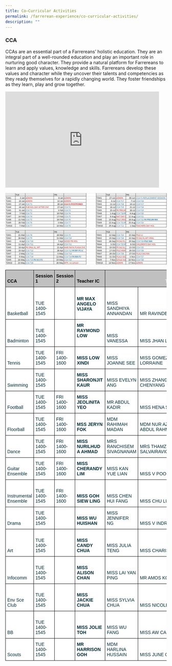 ```yaml
---
title: Co–Curricular Activities
permalink: /farrerean-experience/co-curricular-activities/
description: ""
---
```

### CCA


CCAs are an essential part of a Farrereans’ holistic education. They are an integral part of a well-rounded education and play an important role in nurturing good character. They provide a natural platform for Farrereans to learn and apply values, knowledge and skills. Farrereans develop these values and character while they uncover their talents and competencies as they ready themselves for a rapidly changing world. They foster friendships as they learn, play and grow together.

<iframe allowfullscreen="true" height="299" width="480" frameborder="0" src="https://docs.google.com/presentation/d/e/2PACX-1vSuaiFijzvvjf91p-GJKjeeWjR4OVL0DymVkJSoaQ9W36Kk0Ks01EzLkw4uh9UPlpqIgEW7xKFopF8x/embed?start=false&amp;loop=false&amp;delayms=5000"></iframe>

![CCA Schedule 2023](/images/2023%20CCA%20Schedule.jpeg)

<style type="text/css">.tg  {border-collapse:collapse;border-color:#93a1a1;border-spacing:0;}
.tg td{background-color:#fdf6e3;border-color:#93a1a1;border-style:solid;border-width:1px;color:#002b36;
  font-family:Arial, sans-serif;font-size:14px;overflow:hidden;padding:10px 5px;word-break:normal;}
.tg th{background-color:#657b83;border-color:#93a1a1;border-style:solid;border-width:1px;color:#fdf6e3;
  font-family:Arial, sans-serif;font-size:14px;font-weight:normal;overflow:hidden;padding:10px 5px;word-break:normal;}
.tg .tg-27gc{background-color:#ffffff;border-color:#000000;font-weight:bold;text-align:left;vertical-align:bottom}
.tg .tg-tgze{background-color:#ffffff;border-color:#000000;font-weight:bold;text-align:left;vertical-align:top}
.tg .tg-befh{background-color:#ffffff;border-color:#000000;text-align:left;vertical-align:bottom}
.tg .tg-kcwf{background-color:#c0c0c0;border-color:#000000;color:#000000;font-weight:bold;text-align:left;vertical-align:bottom}
.tg .tg-dzq5{background-color:#c0c0c0;border-color:#000000;font-weight:bold;text-align:center;vertical-align:bottom}
</style>
<table class="tg">
	<thead>
		<tr>
			<th class="tg-kcwf">CCA</th>
			<th class="tg-kcwf">Session 1</th>
			<th class="tg-kcwf">Session 2</th>
			<th class="tg-kcwf">Teacher IC</th>
			<th class="tg-dzq5" colspan="4">Teachers</th>
		</tr>
	</thead>
	<tbody>
		<tr>
			<td class="tg-befh">Basketball</td>
			<td class="tg-befh">TUE 1400-1545</td>
			<td class="tg-befh">&nbsp;</td>
			<td class="tg-27gc">
			<p>MR MAX ANGELO VIJAYA</p>
			</td>
			<td class="tg-befh">MISS SANDHIYA ANNANDAN</td>
			<td class="tg-befh">MR RAVINDER SINGH</td>
			<td class="tg-befh">MISS GOH SIANG LU SERENE</td>
			<td class="tg-27gc">&nbsp;</td>
		</tr>
		<tr>
			<td class="tg-befh">Badminton</td>
			<td class="tg-befh">TUE 1400-1545</td>
			<td class="tg-befh">&nbsp;</td>
			<td class="tg-tgze">MR RAYMOND LOW</td>
			<td class="tg-befh">MISS VANESSA</td>
			<td class="tg-befh">MISS JHAN LING-SIOU</td>
			<td class="tg-befh">MISS LEONG HIEW PING</td>
			<td class="tg-befh">&nbsp;</td>
		</tr>
		<tr>
			<td class="tg-befh">Tennis</td>
			<td class="tg-befh">TUE 1400-1545</td>
			<td class="tg-befh">FRI 1400-1600</td>
			<td class="tg-27gc">MISS LOW XINDI</td>
			<td class="tg-befh">MISS JOANNE SEE</td>
			<td class="tg-befh">MISS GOMEZ FRANCES LORRAINE</td>
			<td class="tg-befh">MISS LIM JEN YAN</td>
			<td class="tg-befh">MISS MUI YONG</td>
		</tr>
		<tr>
			<td class="tg-befh">Swimming</td>
			<td class="tg-befh">TUE 1400-1545</td>
			<td class="tg-befh">&nbsp;</td>
			<td class="tg-27gc">MISS SHARONJIT KAUR</td>
			<td class="tg-befh">MISS EVELYN ANG</td>
			<td class="tg-befh">MISS ZHANG CHENYANG</td>
			<td class="tg-befh">&nbsp;</td>
			<td class="tg-befh">&nbsp;</td>
		</tr>
		<tr>
			<td class="tg-befh">Football</td>
			<td class="tg-befh">TUE 1400-1545</td>
			<td class="tg-befh">FRI 1400-1600</td>
			<td class="tg-27gc">MISS JEOLINITA YEO</td>
			<td class="tg-befh">MR ABDUL KADIR</td>
			<td class="tg-befh">MISS HENA SUHAIL</td>
			<td class="tg-befh">MR LEE KIM FATT</td>
			<td class="tg-befh">&nbsp;</td>
		</tr>
		<tr>
			<td class="tg-befh">Floorball</td>
			<td class="tg-befh">TUE 1400-1545</td>
			<td class="tg-befh">FRI 1400-1600</td>
			<td class="tg-27gc">MSS JERYN FOK</td>
			<td class="tg-befh">MDM RAHIMAH MADAN</td>
			<td class="tg-befh">MDM NUR AZIZAH ABDUL RAHMAN</td>
			<td class="tg-befh">MISS CHIA MEI HUA</td>
			<td class="tg-befh">MISS ROCHELLE SIM</td>
		</tr>
		<tr>
			<td class="tg-befh">Dance</td>
			<td class="tg-befh">TUE 1400-1545</td>
			<td class="tg-befh">FRI 1400-1600</td>
			<td class="tg-27gc">MISS NURILHUDA AHMAD</td>
			<td class="tg-befh">MRS RANCHISEM SIVAGNANAM</td>
			<td class="tg-befh">MRS THAMZHAI SALVAIRAVICHANTHIRA</td>
			<td class="tg-befh">MISS ELAINE CHOO</td>
			<td class="tg-befh">&nbsp;</td>
		</tr>
		<tr>
			<td class="tg-befh">Guitar Ensemble</td>
			<td class="tg-befh">TUE 1400-1545</td>
			<td class="tg-befh">FRI 1400-1600</td>
			<td class="tg-27gc">MISS CHERANDY LIM</td>
			<td class="tg-befh">MISS KAN YUE LIAN</td>
			<td class="tg-befh">MISS V POONGKODI</td>
			<td class="tg-befh">MISS EUNICE CHEW</td>
			<td class="tg-befh">&nbsp;</td>
		</tr>
		<tr>
			<td class="tg-befh">Instrumental Ensemble</td>
			<td class="tg-befh">TUE 1400-1545</td>
			<td class="tg-befh">FRI 1400-1600</td>
			<td class="tg-27gc">MISS GOH SIEW LING</td>
			<td class="tg-befh">MISS CHEN HUI FANG</td>
			<td class="tg-befh">MISS CHU LUO JUN</td>
			<td class="tg-befh">MISS TAN GEOK MAI</td>
			<td class="tg-befh">&nbsp;</td>
		</tr>
		<tr>
			<td class="tg-befh">Drama</td>
			<td class="tg-befh">TUE 1400-1545</td>
			<td class="tg-befh">&nbsp;</td>
			<td class="tg-27gc">MISS WU HUISHAN</td>
			<td class="tg-befh">MISS JENNIFER NG</td>
			<td class="tg-befh">MISS V INDRANI</td>
			<td class="tg-befh">MISS TAN LAY HWA</td>
			<td class="tg-befh">&nbsp;</td>
		</tr>
		<tr>
			<td class="tg-befh">Art</td>
			<td class="tg-befh">TUE 1400-1545</td>
			<td class="tg-befh">&nbsp;</td>
			<td class="tg-27gc">MISS CANDY CHUA</td>
			<td class="tg-befh">MISS JULIA TENG</td>
			<td class="tg-befh">MISS CHARIS OOI</td>
			<td class="tg-befh">MISS CHIN KAR YIN KAREN</td>
			<td class="tg-befh">MISS BAIDAH AHMAD</td>
		</tr>
		<tr>
			<td class="tg-befh">Infocomm</td>
			<td class="tg-befh">TUE 1400-1545</td>
			<td class="tg-befh">&nbsp;</td>
			<td class="tg-27gc">MISS ALISON CHAN</td>
			<td class="tg-befh">MISS LAI YAN PING</td>
			<td class="tg-befh">MR AMOS KOW</td>
			<td class="tg-befh">MISS CHUA LAY PENG</td>
			<td class="tg-befh">&nbsp;</td>
		</tr>
		<tr>
			<td class="tg-befh">Env Sce Club</td>
			<td class="tg-befh">TUE 1400-1545</td>
			<td class="tg-befh">&nbsp;</td>
			<td class="tg-27gc">MISS JACKIE CHUA</td>
			<td class="tg-befh">MISS SYLVIA CHUA</td>
			<td class="tg-befh">MISS NICOLE LIM</td>
			<td class="tg-befh">MISS NUR AFIQAH HASSAN</td>
			<td class="tg-befh">&nbsp;</td>
		</tr>
		<tr>
			<td class="tg-befh">BB</td>
			<td class="tg-befh">TUE 1400-1545</td>
			<td class="tg-befh">&nbsp;</td>
			<td class="tg-27gc">MISS JOLIE TOH</td>
			<td class="tg-befh">MISS WU FANG</td>
			<td class="tg-befh">MISS AW CAILI</td>
			<td class="tg-befh">MISS MONISHA SAMDAS</td>
			<td class="tg-befh">&nbsp;</td>
		</tr>
		<tr>
			<td class="tg-befh">Scouts</td>
			<td class="tg-befh">TUE 1400-1545</td>
			<td class="tg-befh">&nbsp;</td>
			<td class="tg-27gc">MR HARRISON GOH</td>
			<td class="tg-befh">MDM HARLINA HUSSAIN</td>
			<td class="tg-befh">MISS JUNE CHIAU</td>
			<td class="tg-befh">MISS CLARA LIM</td>
			<td class="tg-befh">&nbsp;</td>
		</tr>
	</tbody>
</table>
